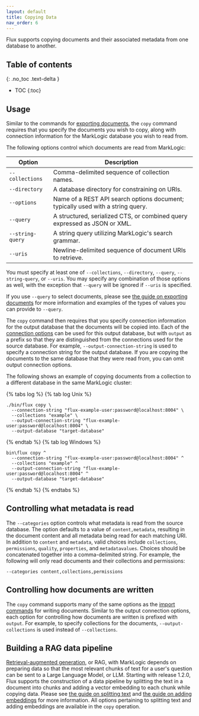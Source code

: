 ```yaml
---
layout: default
title: Copying Data
nav_order: 6
---
```


Flux supports copying documents and their associated metadata from one database to another.

## Table of contents
{: .no_toc .text-delta }

- TOC
{:toc}

## Usage

Similar to the commands for [exporting documents](export/export-documents.md), the `copy` command requires that you 
specify the documents you wish to copy, along with connection information for the MarkLogic database you wish to read
from.

The following options control which documents are read from MarkLogic:

| Option | Description | 
| --- |--- |
| `--collections` | Comma-delimited sequence of collection names. |
| `--directory` | A database directory for constraining on URIs. |
| `--options` | Name of a REST API search options document; typically used with a string query. |
| `--query` | A structured, serialized CTS, or combined query expressed as JSON or XML. |
| `--string-query` | A string query utilizing MarkLogic's search grammar. |
| `--uris` | Newline-delimited sequence of document URIs to retrieve. |

You must specify at least one of `--collections`, `--directory`, `--query`, `--string-query`, or `--uris`. You may specify any
combination of those options as well, with the exception that `--query` will be ignored if `--uris` is specified.

If you use `--query` to select documents, please see [the guide on exporting documents](export/export-documents.md) for
more information and examples of the types of values you can provide to `--query`.

The `copy` command then requires that you specify connection information for the output database that the documents
will be copied into. Each of the [connection options](common-options.md) can be used for this output database, but with
`output` as a prefix so that they are distinguished from the connections used for the source database. For example, 
`--output-connection-string` is used to specify a connection string for the output database. If you are copying the documents
to the same database that they were read from, you can omit output connection options.

The following shows an example of copying documents from a collection to a different database in the same MarkLogic 
cluster:

{% tabs log %}
{% tab log Unix %}
```
./bin/flux copy \
  --connection-string "flux-example-user:password@localhost:8004" \
  --collections "example" \
  --output-connection-string "flux-example-user:password@localhost:8004" \
  --output-database "target-database"
```
{% endtab %}
{% tab log Windows %}
```
bin\flux copy ^
  --connection-string "flux-example-user:password@localhost:8004" ^
  --collections "example" ^
  --output-connection-string "flux-example-user:password@localhost:8004" ^
  --output-database "target-database"
```
{% endtab %}
{% endtabs %}

## Controlling what metadata is read

The `--categories` option controls what metadata is read from the source database. The option defaults to a value of 
`content,metadata`, resulting in the document content and all metadata being read for each matching URI. 
In addition to `content` and `metadata`, valid choices include `collections`, `permissions`, `quality`, `properties`, 
and `metadatavalues`. Choices should be concatenated together into a comma-delimited string. For example, the 
following will only read documents and their collections and permissions:

    --categories content,collections,permissions

## Controlling how documents are written

The `copy` command supports many of the same options as the [import commands](import/common-import-features.md) for 
writing documents. Similar to the output connection options, each option for controlling how documents are written
is prefixed with `output`. For example, to specify collections for the documents, `--output-collections` is used instead
of `--collections`.

## Building a RAG data pipeline

[Retrieval-augmented generation](https://www.progress.com/marklogic/solutions/generative-ai), or RAG, with MarkLogic depends on preparing data so that the most relevant
chunks of text for a user's question can be sent to a Large Language Model, or LLM. Starting with release 1.2.0, Flux
supports the construction of a data pipeline by splitting the text in a document into chunks and adding a vector
embedding to each chunk while copying data. Please see [the guide on splitting text](import/splitting.md) and
[the guide on adding embeddings](import/embedder/embedder.md) for more information. All options pertaining to splitting
text and adding embeddings are available in the `copy` operation.


